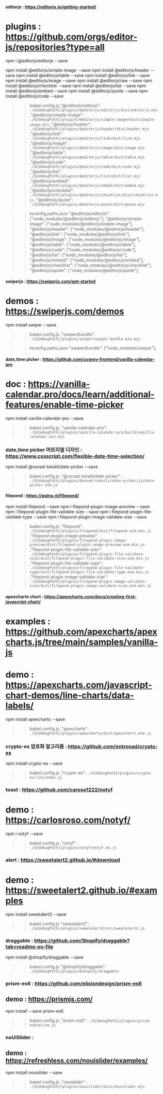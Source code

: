 
#### editorjs : https://editorjs.io/getting-started/
# plugins : https://github.com/orgs/editor-js/repositories?type=all
npm i @editorjs/editorjs --save

npm install @editorjs/simple-image --save
npm install @editorjs/header --save
npm install @editorjs/table --save
npm install @editorjs/link --save
npm install @editorjs/image --save
npm install @editorjs/raw --save
npm install @editorjs/checklist --save
npm install @editorjs/list --save
npm install @editorjs/embed --save
npm install @editorjs/quote --save
npm install @editorjs/code --save

>> babal.config.js,"@editorjs/editorjs": `./${debugPath}/plugins/@editorjs/editorjs/dist/editorjs.mjs`
,"@editorjs/simple-image": `./${debugPath}/plugins/@editorjs/simple-image/dist/simple-image.mjs`
,"@editorjs/header": `./${debugPath}/plugins/@editorjs/header/dist/header.mjs`
,"@editorjs/link": `./${debugPath}/plugins/@editorjs/link/dist/link.mjs`
,"@editorjs/image": `./${debugPath}/plugins/@editorjs/image/dist/image.mjs`
,"@editorjs/table": `./${debugPath}/plugins/@editorjs/table/dist/table.mjs`
,"@editorjs/code": `./${debugPath}/plugins/@editorjs/code/dist/code.mjs`
,"@editorjs/list": `./${debugPath}/plugins/@editorjs/list/dist/list.mjs`
,"@editorjs/embed": `./${debugPath}/plugins/@editorjs/embed/dist/embed.mjs`
,"@editorjs/checklist": `./${debugPath}/plugins/@editorjs/checklist/dist/checklist.mjs`
,"@editorjs/quote": `./${debugPath}/plugins/@editorjs/quote/dist/quote.mjs`

>> tsconfig.paths.json
"@editorjs/editorjs": ["node_modules/@editorjs/editorjs"],
"@editorjs/simple-image": ["node_modules/@editorjs/simple-image"],
"@editorjs/header": ["node_modules/@editorjs/header"],
"@editorjs/link": ["node_modules/@editorjs/link"],
"@editorjs/image": ["node_modules/@editorjs/image"],
"@editorjs/table": ["node_modules/@editorjs/table"],
"@editorjs/code": ["node_modules/@editorjs/code"],
"@editorjs/list": ["node_modules/@editorjs/list"],
"@editorjs/embed": ["node_modules/@editorjs/embed"],
"@editorjs/checklist": ["node_modules/@editorjs/checklist"],
"@editorjs/quote": ["node_modules/@editorjs/quote"],


#### swiperjs : https://swiperjs.com/get-started
# demos : https://swiperjs.com/demos
npm install swiper --save

>> babel.config.js
,"swiper/bundle": `./${debugPath}/plugins/swiper/swiper-bundle.min.mjs`

>> tsconfig.paths.json
"swiper/bundle": ["node_modules/swiper"],


#### date,time picker : https://github.com/uvarov-frontend/vanilla-calendar-pro
# doc : https://vanilla-calendar.pro/docs/learn/additional-features/enable-time-picker
npm install vanilla-calendar-pro --save

>> babel.config.js
,"vanilla-calendar-pro": `./${debugPath}/plugins/vanilla-calendar-pro/build/vanilla-calendar.min.mjs`

### date,time picker 머트리얼 디자인 : https://www.cssscript.com/flexible-date-time-selection/
npm install @cevad-tokatli/date-picker --save

>> babel.config.js
,"@cevad-tokatli/date-picker" : `./${debugPath}/plugins/@cevad-tokatli/date-picker/js/date-picker.esm.js`


#### filepond : https://pqina.nl/filepond/
npm install filepond --save
npm i filepond-plugin-image-preview --save
npm i filepond-plugin-file-validate-size --save
npm i filepond-plugin-file-validate-type --save
npm i filepond-plugin-image-validate-size --save

>> babel.config.js
,"filepond": `./${debugPath}/plugins/filepond/dist/filepond.esm.min.js`
,"filepond-plugin-image-preview": `./${debugPath}/plugins/filepond-plugin-image-preview/dist/filepond-plugin-image-preview.esm.min.js`
,"filepond-plugin-file-validate-size": `./${debugPath}/plugins/filepond-plugin-file-validate-size/dist/filepond-plugin-file-validate-size.esm.min.js`
,"filepond-plugin-file-validate-type": `./${debugPath}/plugins/filepond-plugin-file-validate-type/dist/filepond-plugin-file-validate-type.esm.min.js`
,"filepond-plugin-image-validate-size": `./${debugPath}/plugins/filepond-plugin-image-validate-size/dist/filepond-plugin-image-validate-size.esm.min.js`


#### apexcharts chart : https://apexcharts.com/docs/creating-first-javascript-chart/
# examples : https://github.com/apexcharts/apexcharts.js/tree/main/samples/vanilla-js
# demo : https://apexcharts.com/javascript-chart-demos/line-charts/data-labels/
npm install apexcharts --save

>> babel.config.js
,"apexcharts": `./${debugPath}/plugins/apexcharts/dist/apexcharts.esm.js`


### crypto-es 암호화 알고리즘 : https://github.com/entronad/crypto-es
npm install crypto-es --save

>> babel.config.js
,"crypto-es": `./${debugPath}/plugins/crypto-es/lib/index.js`


### toast : https://github.com/caroso1222/notyf
# demo : https://carlosroso.com/notyf/
npm i notyf --save

>> babel.config.js
,"notyf" : `./${debugPath}/plugins/notyf/notyf.es.js`


### alert : https://sweetalert2.github.io/#download
# demo : https://sweetalert2.github.io/#examples
npm install sweetalert2 --save

>> babel.config.js
"sweetalert2": `./${debugPath}/plugins/sweetalert2/src/sweetalert2.js`

### draggable : https://github.com/Shopify/draggable?tab=readme-ov-file
npm install @shopify/draggable --save

>> babel.config.js
"@shopify/draggable": `./${debugPath}/plugins/@shopify/draggable`

### prism-es6 : https://github.com/elisiondesign/prism-es6
## demo : https://prismjs.com/
npm install --save prism-es6

>> babel.config.js
,"prism-es6": `./${debugPath}/plugins/prism-es6/prism.js`

### noUiSlider :
## demo : https://refreshless.com/nouislider/examples/
npm install nouislider --save

>> babel.config.js
,"nouislider": `./${debugPath}/plugins/nouislider/dist/nouislider.mjs`